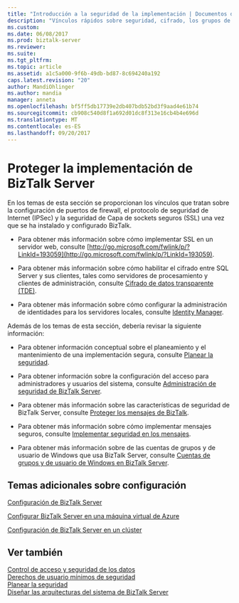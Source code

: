 ```yaml
---
title: "Introducción a la seguridad de la implementación | Documentos de Microsoft"
description: "Vínculos rápidos sobre seguridad, cifrado, los grupos de usuarios en la implementación de BizTalk Server"
ms.custom: 
ms.date: 06/08/2017
ms.prod: biztalk-server
ms.reviewer: 
ms.suite: 
ms.tgt_pltfrm: 
ms.topic: article
ms.assetid: a1c5a000-9f6b-49db-bd87-8c694240a192
caps.latest.revision: "20"
author: MandiOhlinger
ms.author: mandia
manager: anneta
ms.openlocfilehash: bf5ff5db17739e2db407bdb52bd3f9aad4e61b74
ms.sourcegitcommit: cb908c540d8f1a692d01dc8f313e16cb4b4e696d
ms.translationtype: MT
ms.contentlocale: es-ES
ms.lasthandoff: 09/20/2017
---
```

# <a name="securing-your-biztalk-server-deployment"></a>Proteger la implementación de BizTalk Server
En los temas de esta sección se proporcionan los vínculos que tratan sobre la configuración de puertos de firewall, el protocolo de seguridad de Internet (IPSec) y la seguridad de Capa de sockets seguros (SSL) una vez que se ha instalado y configurado BizTalk.  
  
-   Para obtener más información sobre cómo implementar SSL en un servidor web, consulte [http://go.microsoft.com/fwlink/p/?LinkId=193059](http://go.microsoft.com/fwlink/p/?LinkId=193059).  
  
-   Para obtener más información sobre cómo habilitar el cifrado entre SQL Server y sus clientes, tales como servidores de procesamiento y clientes de administración, consulte [Cifrado de datos transparente (TDE)](https://msdn.microsoft.com/library/bb934049.aspx).  
  
-   Para obtener más información sobre cómo configurar la administración de identidades para los servidores locales, consulte [Identity Manager](https://docs.microsoft.com/microsoft-identity-manager/).  
  
 Además de los temas de esta sección, debería revisar la siguiente información:  
  
-   Para obtener información conceptual sobre el planeamiento y el mantenimiento de una implementación segura, consulte [Planear la seguridad](../core/planning-for-security.md).  
  
-   Para obtener información sobre la configuración del acceso para administradores y usuarios del sistema, consulte [Administración de seguridad de BizTalk Server](../core/managing-biztalk-server-security.md).  
  
-   Para obtener más información sobre las características de seguridad de BizTalk Server, consulte [Proteger los mensajes de BizTalk](../core/secure-and-protect-your-biztalk-messages.md).  
  
-   Para obtener más información sobre cómo implementar mensajes seguros, consulte [Implementar seguridad en los mensajes](../core/implementing-message-security.md).  
  
-   Para obtener más información sobre de las cuentas de grupos y de usuario de Windows que usa BizTalk Server, consulte [Cuentas de grupos y de usuario de Windows en BizTalk Server](../core/windows-groups-and-user-accounts-in-biztalk-server.md).  
  
## <a name="additional-configuration-topics"></a>Temas adicionales sobre configuración  
 
 [Configuración de BizTalk Server](../install-and-config-guides/configure-biztalk-server.md)  
  
 [Configurar BizTalk Server en una máquina virtual de Azure](http://msdn.microsoft.com/library/azure/jj248689.aspx)  
  
[Configuración de BizTalk Server en un clúster](../install-and-config-guides/configure-biztalk-server-in-a-cluster.md)
    
  
## <a name="see-also"></a>Ver también  
 [Control de acceso y seguridad de los datos](../core/access-control-and-data-security.md)   
 [Derechos de usuario mínimos de seguridad](../core/minimum-security-user-rights.md)   
 [Planear la seguridad](../core/planning-for-security.md)   
 [Diseñar las arquitecturas del sistema de BizTalk Server](../core/designing-the-system-architectures-for-biztalk-server.md)   
